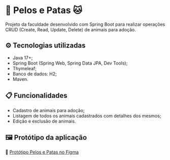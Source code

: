 # 🐶 Pelos e Patas 🐱
Projeto da faculdade desenvolvido com Spring Boot para realizar operações CRUD (Create, Read, Update, Delete) de animais para adoção.

## ⚙️ Tecnologias utilizadas
* Java 17+;
* Spring Boot (Spring Web, Spring Data JPA, Dev Tools);
* Thymeleaf;
* Banco de dados: H2;
* Maven.
  
## 📋 Funcionalidades
* Cadastro de animais para adoção;
* Listagem de todos os animais cadastrados com detalhes dos mesmos;
* Edição e exclusão de animais.

## 🖼️ Protótipo da aplicação
🔗 [Protótipo Pelos e Patas no Figma](https://www.figma.com/design/mOrgUkHSvQCFKdpFZFxjpw/Pelos-e-Patas?node-id=25-89&t=ndsX2i2lhVdMYOpW-0)
